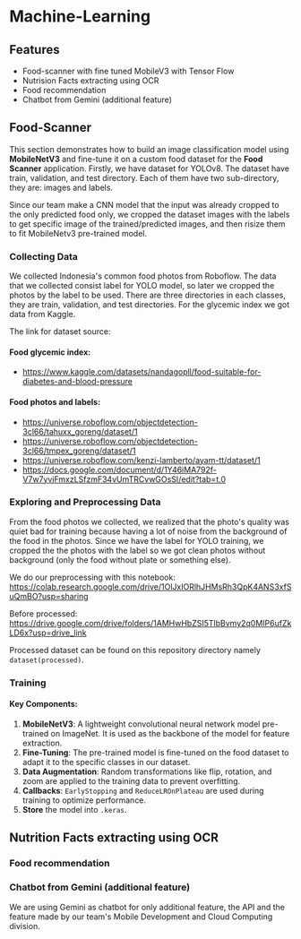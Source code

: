 # Machine-Learning

## Features
- Food-scanner with fine tuned MobileV3 with Tensor Flow
- Nutrision Facts extracting using OCR
- Food recommendation
- Chatbot from Gemini (additional feature)

## Food-Scanner
This section demonstrates how to build an image classification model using **MobileNetV3** and fine-tune it on a custom food dataset for the **Food Scanner** application. Firstly, we have dataset for YOLOv8. The dataset have train, validation, and test directory. Each of them have two sub-directory, they are: images and labels.

Since our team make a CNN model that the input was already cropped to the only predicted food only, we cropped the dataset images with the labels to get specific image of the trained/predicted images, and then risize them to fit MobileNetv3 pre-trained model.

### Collecting Data
We collected Indonesia's common food photos from Roboflow. The data that we collected consist label for YOLO model, so later we cropped the photos by the label to be used. There are three directories in each classes, they are train, validation, and test directories. For the glycemic index we got data from Kaggle.

The link for dataset source:
#### Food glycemic index:
- https://www.kaggle.com/datasets/nandagopll/food-suitable-for-diabetes-and-blood-pressure 
#### Food photos and labels:
- https://universe.roboflow.com/objectdetection-3cl66/tahuxx_goreng/dataset/1 
- https://universe.roboflow.com/objectdetection-3cl66/tmpex_goreng/dataset/1 
- https://universe.roboflow.com/kenzi-lamberto/ayam-tt/dataset/1 
- https://docs.google.com/document/d/1Y46iMA792f-V7w7yvjFmxzLSfzmF34vUmTRCvwGOsSI/edit?tab=t.0  

### Exploring and Preprocessing Data
From the food photos we collected, we realized that the photo's quality was quiet bad for training because having a lot of noise from the background of the food in the photos. Since we have the label for YOLO training, we cropped the the photos with the label so we got clean photos without background (only the food without plate or something else).

We do our preprocessing with this notebook: https://colab.research.google.com/drive/1OlJxIORlhJHMsRh3QpK4ANS3xfSuQmBO?usp=sharing

Before processed: https://drive.google.com/drive/folders/1AMHwHbZSI5TlbBvmy2q0MIP6ufZkLD6x?usp=drive_link

Processed dataset can be found on this repository directory namely `dataset(processed)`.

### Training
#### Key Components:
1. **MobileNetV3**: A lightweight convolutional neural network model pre-trained on ImageNet. It is used as the backbone of the model for feature extraction.
2. **Fine-Tuning**: The pre-trained model is fine-tuned on the food dataset to adapt it to the specific classes in our dataset.
3. **Data Augmentation**: Random transformations like flip, rotation, and zoom are applied to the training data to prevent overfitting.
4. **Callbacks**: `EarlyStopping` and `ReduceLROnPlateau` are used during training to optimize performance.
5. **Store** the model into `.keras`.

## Nutrition Facts extracting using OCR

### Food recommendation

### Chatbot from Gemini (additional feature)
We are using Gemini as chatbot for only additional feature, the API and the feature made by our team's Mobile Development and Cloud Computing division.
